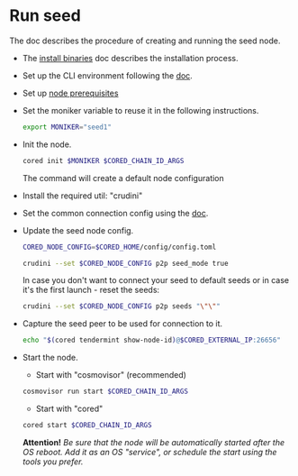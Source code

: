 # Run seed

The doc describes the procedure of creating and running the seed node.

* The [install binaries](../install-cored.md) doc describes the installation process.

* Set up the CLI environment following the [doc](../cli-env.md).

* Set up [node prerequisites](node-prerequisites.md)

* Set the moniker variable to reuse it in the following instructions.
  ```bash
  export MONIKER="seed1"
  ```

* Init the node.

  ```bash
  cored init $MONIKER $CORED_CHAIN_ID_ARGS
  ```
  The command will create a default node configuration

* Install the required util: "crudini"

* Set the common connection config using the [doc](set-connection-config.md).

* Update the seed node config.

  ```bash
  CORED_NODE_CONFIG=$CORED_HOME/config/config.toml
  ```

  ```bash
  crudini --set $CORED_NODE_CONFIG p2p seed_mode true
  ```

  In case you don't want to connect your seed to default seeds or in case it's the first launch - reset the seeds:
  ```bash
  crudini --set $CORED_NODE_CONFIG p2p seeds "\"\"" 
  ```

* Capture the seed peer to be used for connection to it.
  ```bash
  echo "$(cored tendermint show-node-id)@$CORED_EXTERNAL_IP:26656"
  ```

* Start the node.

  * Start with "cosmovisor" (recommended)
  ```bash
  cosmovisor run start $CORED_CHAIN_ID_ARGS
  ```

  * Start with "cored"
   ```bash
  cored start $CORED_CHAIN_ID_ARGS
  ```

  **Attention!** *Be sure that the node will be automatically started after the OS reboot. Add it as an OS "service",
  or schedule the start using the tools you prefer.*
